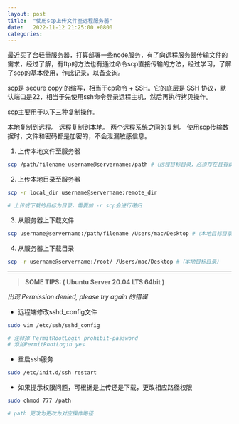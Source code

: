 ```yaml
---
layout: post
title:  "使用scp上传文件至远程服务器"
date:   2022-11-12 21:25:00 +0800
categories: 
---
```


最近买了台轻量服务器，打算部署一些node服务，有了向远程服务器传输文件的需求，经过了解，有ftp的方法也有通过命令scp直接传输的方法，经过学习，了解了scp的基本使用，作此记录，以备查询。

scp是 secure copy 的缩写，相当于cp命令 + SSH。它的底层是 SSH 协议，默认端口是22，相当于先使用ssh命令登录远程主机，然后再执行拷贝操作。

scp主要用于以下三种复制操作。

本地复制到远程。
远程复制到本地。
两个远程系统之间的复制。
使用scp传输数据时，文件和密码都是加密的，不会泄漏敏感信息。

1. 上传本地文件至服务器

```bash
scp /path/filename username@servername:/path #（远程目标目录，必须存在且有读写权限）
```

2. 上传本地目录至服务器

```bash
scp -r local_dir username@servername:remote_dir

# 上传或下载的目标为目录，需要加 -r scp会进行递归
```

3. 从服务器上下载文件

```bash
scp username@servername:/path/filename /Users/mac/Desktop #（本地目标目录）
```

4. 从服务器上下载目录

```bash
scp -r username@servername:/root/ /Users/mac/Desktop #（本地目标目录）
```
---

> **SOME TIPS: ( Ubuntu Server 20.04 LTS 64bit )**

*出现 Permission denied, please try again 的错误*

- 远程端修改sshd_config文件

```bash
sudo vim /etc/ssh/sshd_config

# 注释掉 PermitRootLogin prohibit-password
# 添加PermitRootLogin yes
```
- 重启ssh服务

```bash
sudo /etc/init.d/ssh restart
```

- 如果提示权限问题，可根据是上传还是下载，更改相应路径权限

```bash
sudo chmod 777 /path

# path 更改为更改为对应操作路径
```




